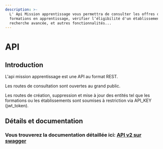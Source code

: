 ```yaml
---
description: >-
  L' Api Mission apprentissage vous permettra de consulter les offres de
  formations en apprentissage, vérifier l’éligibilité d'un établissement,
  recherche avancée, et autres fonctionnalités...
---
```


# API

## Introduction

L'api mission apprentissage est une API au format REST.

 Les routes de consultation sont ouvertes au grand public.

 Les routes de création, suppression et mise à jour des entités tel que les formations ou les établissements sont soumises à restriction via API\_KEY \(jwt\_token\).

## Détails et documentation

### Vous trouverez la documentation détaillée ici:  [API v2 sur swagger](https://app.swaggerhub.com/apis-docs/Gethi/prod-mna_api/v2.2)



